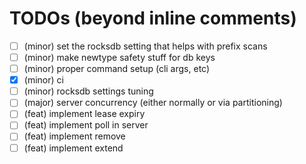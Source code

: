 # TODOs (beyond inline comments)

- [ ] (minor) set the rocksdb setting that helps with prefix scans
- [ ] (minor) make newtype safety stuff for db keys
- [ ] (minor) proper command setup (cli args, etc)
- [X] (minor) ci
- [ ] (minor) rocksdb settings tuning
- [ ] (major) server concurrency (either normally or via partitioning)
- [ ] (feat) implement lease expiry
- [ ] (feat) implement poll in server
- [ ] (feat) implement remove
- [ ] (feat) implement extend
